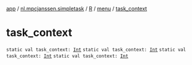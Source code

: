 [app](../../../index.md) / [nl.mpcjanssen.simpletask](../../index.md) / [R](../index.md) / [menu](index.md) / [task_context](.)

# task_context

`static val task_context: `[`Int`](https://kotlinlang.org/api/latest/jvm/stdlib/kotlin/-int/index.html)
`static val task_context: `[`Int`](https://kotlinlang.org/api/latest/jvm/stdlib/kotlin/-int/index.html)
`static val task_context: `[`Int`](https://kotlinlang.org/api/latest/jvm/stdlib/kotlin/-int/index.html)
`static val task_context: `[`Int`](https://kotlinlang.org/api/latest/jvm/stdlib/kotlin/-int/index.html)